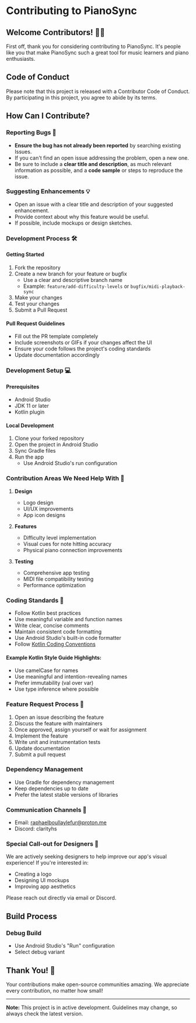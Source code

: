 # Contributing to PianoSync

## Welcome Contributors! 🎹🎶

First off, thank you for considering contributing to PianoSync. It's people like you that make PianoSync such a great tool for music learners and piano enthusiasts.

## Code of Conduct

Please note that this project is released with a Contributor Code of Conduct. By participating in this project, you agree to abide by its terms.

## How Can I Contribute?

### Reporting Bugs 🐞

- **Ensure the bug has not already been reported** by searching existing Issues.
- If you can't find an open issue addressing the problem, open a new one.
- Be sure to include a **clear title and description**, as much relevant information as possible, and a **code sample** or steps to reproduce the issue.

### Suggesting Enhancements 💡

- Open an issue with a clear title and description of your suggested enhancement.
- Provide context about why this feature would be useful.
- If possible, include mockups or design sketches.

### Development Process 🛠️

#### Getting Started

1. Fork the repository
2. Create a new branch for your feature or bugfix
   - Use a clear and descriptive branch name
   - Example: `feature/add-difficulty-levels` or `bugfix/midi-playback-sync`
3. Make your changes
4. Test your changes
5. Submit a Pull Request

#### Pull Request Guidelines

- Fill out the PR template completely
- Include screenshots or GIFs if your changes affect the UI
- Ensure your code follows the project's coding standards
- Update documentation accordingly

### Development Setup 💻

#### Prerequisites
- Android Studio
- JDK 11 or later
- Kotlin plugin

#### Local Development

1. Clone your forked repository
2. Open the project in Android Studio
3. Sync Gradle files
4. Run the app
   - Use Android Studio's run configuration

### Contribution Areas We Need Help With 🤝

1. **Design**
   - Logo design
   - UI/UX improvements
   - App icon designs

2. **Features**
   - Difficulty level implementation
   - Visual cues for note hitting accuracy
   - Physical piano connection improvements

3. **Testing**
   - Comprehensive app testing
   - MIDI file compatibility testing
   - Performance optimization

### Coding Standards 📏

- Follow Kotlin best practices
- Use meaningful variable and function names
- Write clear, concise comments
- Maintain consistent code formatting
- Use Android Studio's built-in code formatter
- Follow [Kotlin Coding Conventions](https://kotlinlang.org/docs/coding-conventions.html)

#### Example Kotlin Style Guide Highlights:
- Use camelCase for names
- Use meaningful and intention-revealing names
- Prefer immutability (val over var)
- Use type inference where possible

### Feature Request Process 🚀

1. Open an issue describing the feature
2. Discuss the feature with maintainers
3. Once approved, assign yourself or wait for assignment
4. Implement the feature
5. Write unit and instrumentation tests
6. Update documentation
7. Submit a pull request

### Dependency Management

- Use Gradle for dependency management
- Keep dependencies up to date
- Prefer the latest stable versions of libraries

### Communication Channels 💬

- Email: raphaelboullaylefur@proton.me
- Discord: clarityhs

### Special Call-out for Designers 🎨

We are actively seeking designers to help improve our app's visual experience! If you're interested in:
- Creating a logo
- Designing UI mockups
- Improving app aesthetics

Please reach out directly via email or Discord.

## Build Process

### Debug Build
- Use Android Studio's "Run" configuration
- Select debug variant

## Thank You! 🙏

Your contributions make open-source communities amazing. We appreciate every contribution, no matter how small!

---

**Note:** This project is in active development. Guidelines may change, so always check the latest version.
